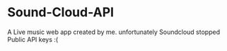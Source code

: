 # Sound-Cloud-API
A Live music web app created by me. unfortunately Soundcloud stopped Public  API keys :(
